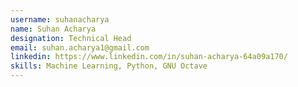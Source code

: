 ```yaml
---
username: suhanacharya
name: Suhan Acharya
designation: Technical Head
email: suhan.acharya1@gmail.com
linkedin: https://www.linkedin.com/in/suhan-acharya-64a09a170/
skills: Machine Learning, Python, GNU Octave
---
```

